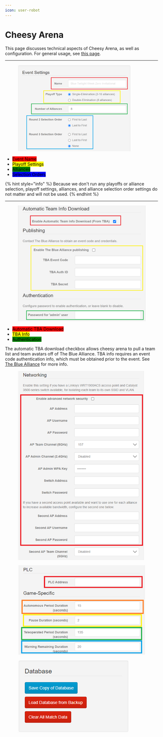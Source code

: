 ```yaml
---
icon: user-robot
---
```


# Cheesy Arena

This page discusses technical aspects of Cheesy Arena, as well as configuration. For general usage, see [this page](../../../operation/operator.md).

***

<figure><img src="../../../.gitbook/assets/CA setup event (1).PNG" alt="" width="375"><figcaption></figcaption></figure>

* <mark style="background-color:red;">Event Name</mark>
* <mark style="background-color:yellow;">Playoff Settings</mark>
* <mark style="background-color:green;">Alliances</mark>
* <mark style="background-color:blue;">Selection Orders</mark>

{% hint style="info" %}
Because we don't run any playoffs or alliance selection, playoff settings, alliances, and alliance selection order settings do not matter and will not be used.
{% endhint %}

***

<figure><img src="../../../.gitbook/assets/CA setup 2 (1).PNG" alt=""><figcaption></figcaption></figure>



* <mark style="background-color:red;">Automatic TBA Download</mark>
* <mark style="background-color:yellow;">TBA Info</mark>
* <mark style="background-color:green;">Authentication</mark>

The automatic TBA download checkbox allows cheesy arena to pull a team list and team avatars off of The Blue Alliance. TBA info requires an event code authentication info, which must be obtained prior to the event. See [The Blue Alliance](../../external-services/the-blue-alliance.md) for more info.

<figure><img src="../../../.gitbook/assets/CA Setup 3 (1).png" alt=""><figcaption></figcaption></figure>

<figure><img src="../../../.gitbook/assets/CA setup 4 (1).png" alt=""><figcaption></figcaption></figure>

<figure><img src="../../../.gitbook/assets/CA setup 5 (1).png" alt=""><figcaption></figcaption></figure>



